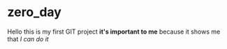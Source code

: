 # zero_day

Hello this is my first GIT project **it's important to me** because it shows me that *I can do it*